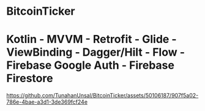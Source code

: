 # BitcoinTicker
# Kotlin - MVVM - Retrofit - Glide - ViewBinding - Dagger/Hilt - Flow - Firebase Google Auth - Firebase Firestore

https://github.com/TunahanUnsal/BitcoinTicker/assets/50106187/907f5a02-786e-4bae-a3d1-3de369fcf24e

